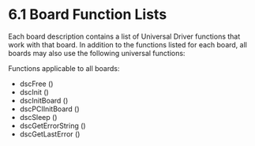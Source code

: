 # 6.1 Board Function Lists

Each board description contains a list of Universal Driver functions that work with that board. In addition to the functions listed for each board, all boards may also use the following universal functions:

Functions applicable to all boards:

* dscFree ()&#x20;
* dscInit ()&#x20;
* dscInitBoard ()&#x20;
* dscPCIInitBoard ()
* dscSleep ()&#x20;
* dscGetErrorString ()&#x20;
* dscGetLastError ()&#x20;
